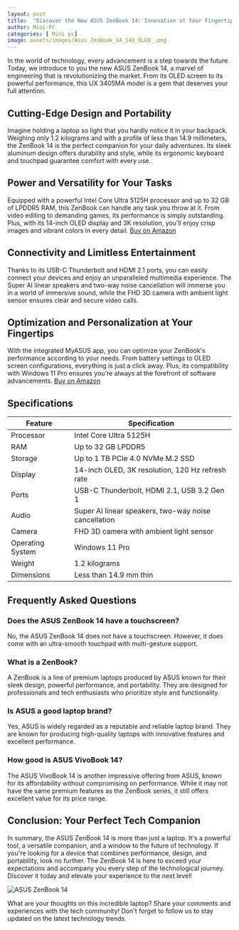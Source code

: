 ```yaml
---
layout: post
title:  "Discover the New ASUS ZenBook 14: Innovation at Your Fingertips"
author: Mini-PC
categories: [ Mini pc]
image: assets/images/Asus_ZenBook_14_14X_OLED_.png
--- 
```


In the world of technology, every advancement is a step towards the future. Today, we introduce to you the new ASUS ZenBook 14, a marvel of engineering that is revolutionizing the market. From its OLED screen to its powerful performance, this UX 3405MA model is a gem that deserves your full attention.

## Cutting-Edge Design and Portability

Imagine holding a laptop so light that you hardly notice it in your backpack. Weighing only 1.2 kilograms and with a profile of less than 14.9 millimeters, the ZenBook 14 is the perfect companion for your daily adventures. Its sleek aluminum design offers durability and style, while its ergonomic keyboard and touchpad guarantee comfort with every use.

## Power and Versatility for Your Tasks

Equipped with a powerful Intel Core Ultra 5125H processor and up to 32 GB of LPDDR5 RAM, this ZenBook can handle any task you throw at it. From video editing to demanding games, its performance is simply outstanding. Plus, with its 14-inch OLED display and 3K resolution, you'll enjoy crisp images and vibrant colors in every detail. [Buy on Amazon](https://amzn.to/3QsegSg)


## Connectivity and Limitless Entertainment

Thanks to its USB-C Thunderbolt and HDMI 2.1 ports, you can easily connect your devices and enjoy an unparalleled multimedia experience. The Super AI linear speakers and two-way noise cancellation will immerse you in a world of immersive sound, while the FHD 3D camera with ambient light sensor ensures clear and secure video calls.

## Optimization and Personalization at Your Fingertips

With the integrated MyASUS app, you can optimize your ZenBook's performance according to your needs. From battery settings to OLED screen configurations, everything is just a click away. Plus, its compatibility with Windows 11 Pro ensures you're always at the forefront of software advancements. [Buy on Amazon](https://amzn.to/3QsegSg)

## Specifications

| Feature                         | Specification                                      |
|---------------------------------|----------------------------------------------------|
| Processor                       | Intel Core Ultra 5125H                             |
| RAM                             | Up to 32 GB LPDDR5                                 |
| Storage                         | Up to 1 TB PCIe 4.0 NVMe M.2 SSD                   |
| Display                         | 14-inch OLED, 3K resolution, 120 Hz refresh rate    |
| Ports                           | USB-C Thunderbolt, HDMI 2.1, USB 3.2 Gen 1          |
| Audio                           | Super AI linear speakers, two-way noise cancellation|
| Camera                          | FHD 3D camera with ambient light sensor            |
| Operating System                | Windows 11 Pro                                     |
| Weight                          | 1.2 kilograms                                      |
| Dimensions                      | Less than 14.9 mm thin                              |

## Frequently Asked Questions

### Does the ASUS ZenBook 14 have a touchscreen?
No, the ASUS ZenBook 14 does not have a touchscreen. However, it does come with an ultra-smooth touchpad with multi-gesture support.

### What is a ZenBook?
A ZenBook is a line of premium laptops produced by ASUS known for their sleek design, powerful performance, and portability. They are designed for professionals and tech enthusiasts who prioritize style and functionality.

### Is ASUS a good laptop brand?
Yes, ASUS is widely regarded as a reputable and reliable laptop brand. They are known for producing high-quality laptops with innovative features and excellent performance.

### How good is ASUS VivoBook 14?
The ASUS VivoBook 14 is another impressive offering from ASUS, known for its affordability without compromising on performance. While it may not have the same premium features as the ZenBook series, it still offers excellent value for its price range.

## Conclusion: Your Perfect Tech Companion

In summary, the ASUS ZenBook 14 is more than just a laptop. It's a powerful tool, a versatile companion, and a window to the future of technology. If you're looking for a device that combines performance, design, and portability, look no further. The ZenBook 14 is here to exceed your expectations and accompany you every step of the technological journey. Discover it today and elevate your experience to the next level!

![ASUS ZenBook 14](link-to-image "ASUS ZenBook 14")

What are your thoughts on this incredible laptop? Share your comments and experiences with the tech community! Don't forget to follow us to stay updated on the latest technology trends.
